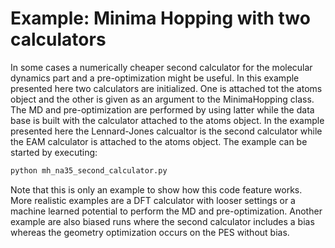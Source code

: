 # Example: Minima Hopping with two calculators
In some cases a numerically cheaper second calculator for the molecular dynamics part and a pre-optimization might be useful. In this example presented here two calculators are initialized. One is attached tot the atoms object and the other is given as an argument to the MinimaHopping class. The MD and pre-optimization are performed by using latter while the data base is built with the calculator attached to the atoms object. In the example presented here the Lennard-Jones calcualtor is the second calculator while the EAM calculator is attached to the atoms object. 
The example can be started by executing:
```bash
python mh_na35_second_calculator.py
```
Note that this is only an example to show how this code feature works. More realistic examples are a DFT calculator with looser settings or a machine learned potential to perform the MD and pre-optimization. Another example are also biased runs where the second calculator includes a bias whereas the geometry optimization occurs on the PES without bias.

